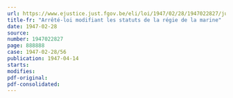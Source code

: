 ```yaml
---
url: https://www.ejustice.just.fgov.be/eli/loi/1947/02/28/1947022827/justel
title-fr: "Arrêté-loi modifiant les statuts de la régie de la marine"
date: 1947-02-28
source:
number: 1947022827
page: 888888
case: 1947-02-28/56
publication: 1947-04-14
starts:
modifies:
pdf-original:
pdf-consolidated:
---
```


